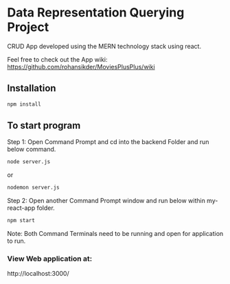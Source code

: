 # Data Representation Querying Project
CRUD App developed using the MERN technology stack using react.

Feel free to check out the App wiki: https://github.com/rohansikder/MoviesPlusPlus/wiki

## Installation
```bash
npm install
```
 
## To start program
Step 1: Open Command Prompt and cd into the backend Folder and run below command.
```bash
node server.js
```
or
```bash
nodemon server.js
```

Step 2: Open another Command Prompt window and run below within my-react-app folder.
```bash
npm start
```

Note: Both Command Terminals need to be running and open for application to run.


### View Web application at:
http://localhost:3000/
